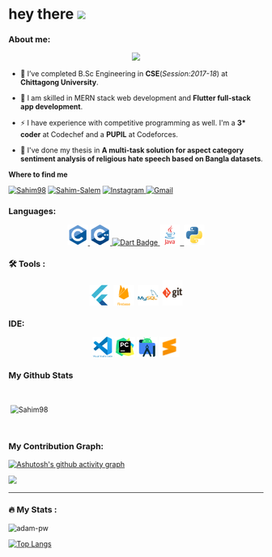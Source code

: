 <h1>
  hey there
  <img src="https://media.giphy.com/media/hvRJCLFzcasrR4ia7z/giphy.gif" width="30px"/>
</h1>

### **About me:**

  
</div>
<div id="header" align="center">
  <img src="https://media.giphy.com/media/M9gbBd9nbDrOTu1Mqx/giphy.gif" width="100"/>
</div>



- :telescope: I’ve completed B.Sc Engineering in **CSE**(*Session:2017-18*) at **Chittagong University**.

- :seedling: I am skilled in MERN stack web development and **Flutter full-stack app development**.

- :zap: I have experience with competitive programming as well. I'm a **3\* coder** at Codechef and a **PUPIL** at Codeforces.
  
- 🥇 I've done my thesis in  **A multi-task solution for aspect category sentiment analysis of religious hate speech based on Bangla datasets**.



<h11>**Where to find me**</h1>
<p>
<a href="https://github.com/Sahim98" target="Sahim98"><img alt="Sahim98" src="https://img.shields.io/badge/GitHub-%2312100E.svg?&style=for-the-badge&logo=Github&logoColor=white" /></a> <a href="https://www.linkedin.com/in/sahim-salem-24651418b" target="https://www.linkedin.com/in/sahim-salem-24651418b"><img alt="Sahim-Salem" src="https://img.shields.io/badge/linkedin-%230077B5.svg?&style=for-the-badge&logo=linkedin&logoColor=white" /></a> 
  <a href="https://www.instagram.com/sahim4740" target="https://www.instagram.com/sahim4740/"><img alt="Instagram" src="https://img.shields.io/badge/instagram-%23E4405F.svg?&style=for-the-badge&logo=instagram&logoColor=white" /> </a> <a href="https://mail.google.com/mail/u/0/#inbox" target="https://sahimsalem@gmail.com/sahim4740/"><img alt="Gmail" src="https://img.shields.io/badge/gmail-%23E4405F.svg?&style=for-the-badge&logo=gmail&logoColor=blue" /></a>

</p>



### **Languages:**
<div id="badges" align = "center">
<a href="https://www.cprogramming.com/" target="_blank"
    rel="noreferrer"> <img src="https://raw.githubusercontent.com/devicons/devicon/master/icons/c/c-original.svg"
      alt="c" width="40" height="40" /> </a> <a href="https://www.w3schools.com/cpp/" target="_blank" rel="noreferrer">
    <img src="https://raw.githubusercontent.com/devicons/devicon/master/icons/cplusplus/cplusplus-original.svg"
      alt="cplusplus" width="40" height="40" /> </a> 
 
  <a href="https://dart.dev/guides">
     <img src="https://img.shields.io/badge/Dart-indigo?style=for-the-badge&logo=dart&logoColor=blue" alt="Dart Badge"/>
  </a>

  </a>
  </a>
     <a href="https://docs.oracle.com/en/java/">
   <img src="https://github.com/devicons/devicon/blob/master/icons/java/java-original-wordmark.svg" title="Java" alt="Java" width="40" height="40"/>&nbsp;
  </a>
  <a href="https://www.python.org" target="_blank" rel="noreferrer"> <img
      src="https://raw.githubusercontent.com/devicons/devicon/master/icons/python/python-original.svg" alt="python"
      width="40" height="40" /> </a> 
</div>

### **:hammer_and_wrench: Tools :**

<div align = "center">
  <img src="https://github.com/devicons/devicon/blob/master/icons/flutter/flutter-original.svg" title="Flutter" alt="Flutter" width="40" height="40"/>&nbsp;
  <img src="https://github.com/devicons/devicon/blob/master/icons/firebase/firebase-plain-wordmark.svg" title="Firebase" alt="Firebase" width="40" height="40"/>&nbsp;
  <img src="https://github.com/devicons/devicon/blob/master/icons/mysql/mysql-original-wordmark.svg" title="MySQL"  alt="MySQL" width="40" height="40"/>&nbsp;
  <img src="https://github.com/devicons/devicon/blob/master/icons/git/git-original-wordmark.svg" title="Git" **alt="Git" width="40" height="50"/>
</div>

### **IDE:**
<div align = "center">
 <img src="https://github.com/devicons/devicon/blob/master/icons/vscode/vscode-original-wordmark.svg" alt="VSCode" height = "40" width = "40"/>
 <img src = "https://github.com/devicons/devicon/blob/master/icons/pycharm/pycharm-original.svg" alt - "PyCharm" height = 40 width = "40"/>
  <img src = "https://github.com/devicons/devicon/blob/master/icons/androidstudio/androidstudio-original.svg" alt = "AndroidStudio" height = "40" width = "40"/>
   <img src="https://github.com/SublimeText/AFileIcon/blob/master/icons/svg/file_type_sublime.svg" alt="Sublime" height = "40" width = "40"/>
</div>
  



### My Github Stats
<br>

<p>&nbsp;<img align="center" src="https://github-readme-stats.vercel.app/api?username=Sahim98&show_icons=true&locale=en&bg_color=0d1117&text_color=ffffff&repo=convoychat"
    alt="Sahim98" /></p>
<br>


### **My Contribution Graph:**
 
 <!-- ACTIVITY GRAPH TRACKER -->


[![Ashutosh's github activity graph](https://github-readme-activity-graph.vercel.app/graph?username=Sahim98&theme=github-compact)](https://github.com/ashutosh00710/github-readme-activity-graph)

  <!-- Profile views -->
![](https://komarev.com/ghpvc/?username=Sahim98)

<!--  CONTRIBUTION AND STREAK BLOCK -->
---

### :fire: My Stats :


<p><img align="center" src="http://github-readme-streak-stats.herokuapp.com?user=Sahim98&theme=dark&background=0d1117&date_format=M%20j%5B%2C%20Y%5D" alt="adam-pw" /></p>


<!--  TOP LANGUAGES STATISTICS -->
[![Top Langs](https://github-readme-stats.vercel.app/api/top-langs/?username=Sahim98&layout=compact&theme=dark)](https://github.com/Sahim98/Sahim98/blob/main/README.md)




